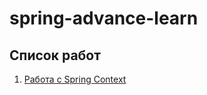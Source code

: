 # spring-advance-learn 

## Список работ

1. [Работа с Spring Context](https://github.com/Niatomi/spring-advance-learn/tree/10_WorkBeans)